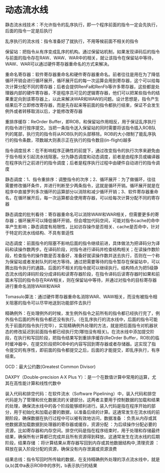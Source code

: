 # 动态流水线

静态流水线技术：不允许指令的乱序执行，即一个程序前面的指令一定会先执行，后面的指令一定是后执行

乱序执行的流水线：指令准备好了就执行，不用等候前面不相关的指令

保留站：把指令从有序变成乱序的机构。通过保留站机制，如果发现译码后的指令与前面的指令存在RAW、WAW、WAR中的相关，就让该指令在保留站中等待，WAW、WAR可以通过硬件寄存器重命名的方式来解决。

重命名寄存器：软件寄存器重命名和硬件寄存器重命名。前者往往是用在为了降低循环开销会进行循环展开，循环展开后的每一次运算会用到寄存器，这个可以给每次计算分配不同的寄存器；后者会提供RenFa和RenFb等许多寄存器，这些都是处理器内部的硬件寄存器，不是程序员可见的逻辑寄存器，他们可以把某些指令的结果重定向到该寄存器上，以此来解决WAR和WAW的问题。设计思想是，指令产生结果后不立即修改寄存器，而是先存起来等前面的指令都执行结束，保证不会发生例外或者转移取消以后，才能修改寄存器

重排序缓存：ReOrder Buffer，即ROB，和保留站作用相反，用于保证乱序执行的指令进行按序提交。当把一条指令送入保留站的同时需要将该指令插入ROB队列的尾部，执行完的指令将从ROB队列的头部移除。ROB的大小限制了能乱序执行的指令条数，项数越大则表示正在执行的指令数目(in-flight)越多

指令调度技术：在不影响程序正确性的前提下，通过改变指令的执行次序来避免由于指令相关引起流水线阻塞。分为静态调度和动态调度，前者是由程序员或编译器在程序执行之前进行的指令调度；后者是程序执行过程中由硬件自动进行的指令调度

静态调度：1、指令重排序：调整指令的次序；2、循环展开：为了做循环，往往需要修改循环条件，并进行判断至少两条指令，这就是循环开销。循环展开就是在程序中直接罗列多次循环的运算部分以消除和减少循环开销；3、软件寄存器重命名，在循环展开后，每一次运算都会使用寄存器，可以给每次计算分配不同的寄存器

静态调度的批判看待：寄存器重命名可以消除WAW和WAR相关，但需要更多的寄存器；循环展开可以降低循环开销，但会增加代码空间，可能对指令cache的命中率产生影响；静态调度有局限性，比如访存操作是否相关、cache是否命中，针对于特定的流水线结构、不具有普适性

动态调度：前面指令的阻塞不影响后面的指令继续前进，具体做法为把译码分为译码和读操作数两步。在译码阶段，对指令进行译码并检查结构相关；在读操作数阶段，检查指令的操作数是否准备好，准备好就读操作数并送去执行，否则在一个称为保留站或者发射队列的地方等待。通过把需要等待的指令暂存在保留站中，可以腾出指令执行的通路，后面的不相关的指令就可以继续执行。结构特点为把5级静态流水线的译码阶段分成译码和读寄存器阶段，在指令译码后读寄存器时如果和前面未写回的指令存在RAW相关，则在保留站中等待，并通过对指令的目标寄存器进行重命名消除WAW和WAR

Tomasulo算法：通过硬件寄存器重命名消除WAR、WAW相关，而没有被指令相关阻塞的指令可以尽早地送到功能部件去执行

精确例外：在处理例外的时候，发生例外指令之前所有的指令都已经执行完了，例外指令后面的所有指令都还没有执行。（在乱序执行的流水线中，后面的指令可能先于前面的指令执行完毕），实现精确例外处理的方法，就是把后面指令对机器状态的修改延迟到前面指令都已经执行完(哪怕没有相关)。在流水线中添加提交阶段，在执行和写回阶段，把指令结果写到重排序缓存(ReOrder Buffer，ROB)的临时缓冲器中，在提交阶段把ROB中的内容写回到寄存器或者存储器。这实现了指令提交的有序性，即前面的指令都提交之后，后面的才能提交，即乱序执行，有序结束。

GCD：最大公约数(Greatest Common Divisor)

DAXPY（Double-precision A·X Plus Y）：是一个在数值计算中常用的运算，尤其在高性能计算和线性代数中

装入代码和排空代码：在软件流水（Software Pipelining）中，装入代码和排空代码是为了管理和优化数据流的关键部分。这两者主要用于控制数据的加载和结果的处理，确保流水线中的各个阶段能够顺利进行。装入代码是指在程序开始的部分，用于初始化和加载必要的数据，以准备后续的计算。这通常发生在流水线的前期阶段，确保数据在执行过程中可以被有效地访问，数据准备 ：负责从内存或其他数据源加载数据到处理器的寄存器或缓存，资源分配 ：为后续操作分配必要的资源，比如寄存器和内存空间。排空代码是指在程序结束时，用于处理和存储最终结果，确保所有计算都已完成并且所有资源得到释放。这通常发生在流水线的后期阶段，结果存储 ：将计算结果从寄存器写回到内存或其他数据结构中,清理资源 ：释放在装入阶段分配的资源，确保没有内存泄漏或资源浪费

结果总线：指令写回时所传输的数据，在支持精确例外处理的浮点流水线中，就是(a,b)其中a表示ROB中的序列，b表示执行的结果
